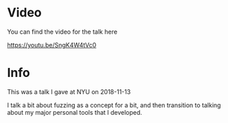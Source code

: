 # Video

You can find the video for the talk here

https://youtu.be/SngK4W4tVc0

# Info

This was a talk I gave at NYU on 2018-11-13

I talk a bit about fuzzing as a concept for a bit, and then transition to talking about my major personal tools that I developed.
